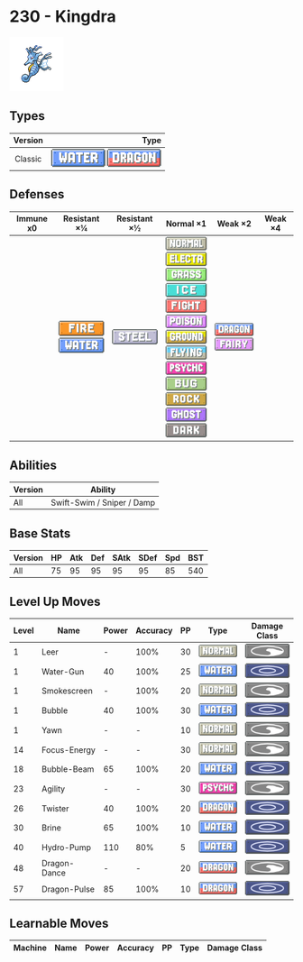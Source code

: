 # 230 - Kingdra

![kingdra](../img/pokemon/230.png)

## Types

| Version | Type                                                                |
| :-----: | ------------------------------------------------------------------: |
| Classic | ![water](../img/types/water.png) ![dragon](../img/types/dragon.png) |

## Defenses

| Immune x0 | Resistant ×¼                                                        | Resistant ×½                     | Normal ×1                                                                                                                                                                                                                                                                                                                                                                                                                                                                                                | Weak ×2                                                                 | Weak ×4 |
| --------- | ------------------------------------------------------------------- | -------------------------------- | -------------------------------------------------------------------------------------------------------------------------------------------------------------------------------------------------------------------------------------------------------------------------------------------------------------------------------------------------------------------------------------------------------------------------------------------------------------------------------------------------------- | ----------------------------------------------------------------------- | ------- |
|           | ![fire](../img/types/fire.png)<br/>![water](../img/types/water.png) | ![steel](../img/types/steel.png) | ![normal](../img/types/normal.png)<br/>![electric](../img/types/electric.png)<br/>![grass](../img/types/grass.png)<br/>![ice](../img/types/ice.png)<br/>![fighting](../img/types/fighting.png)<br/>![poison](../img/types/poison.png)<br/>![ground](../img/types/ground.png)<br/>![flying](../img/types/flying.png)<br/>![psychic](../img/types/psychic.png)<br/>![bug](../img/types/bug.png)<br/>![rock](../img/types/rock.png)<br/>![ghost](../img/types/ghost.png)<br/>![dark](../img/types/dark.png) | ![dragon](../img/types/dragon.png)<br/>![fairy](../img/types/fairy.png) |         |

## Abilities

| Version | Ability                    |
| ------- | -------------------------- |
| All     | Swift-Swim / Sniper / Damp |

## Base Stats

| Version | HP | Atk | Def | SAtk | SDef | Spd | BST |
| ------- | -- | --- | --- | ---- | ---- | --- | --- |
| All     | 75 | 95  | 95  | 95   | 95   | 85  | 540 |

## Level Up Moves

| Level | Name         | Power | Accuracy | PP | Type                                 | Damage Class                         |
| ----- | ------------ | ----- | -------- | -- | ------------------------------------ | ------------------------------------ |
| 1     | Leer         | -     | 100%     | 30 | ![normal](../img/types/normal.png)   | ![status](../img/types/status.png)   |
| 1     | Water-Gun    | 40    | 100%     | 25 | ![water](../img/types/water.png)     | ![special](../img/types/special.png) |
| 1     | Smokescreen  | -     | 100%     | 20 | ![normal](../img/types/normal.png)   | ![status](../img/types/status.png)   |
| 1     | Bubble       | 40    | 100%     | 30 | ![water](../img/types/water.png)     | ![special](../img/types/special.png) |
| 1     | Yawn         | -     | -        | 10 | ![normal](../img/types/normal.png)   | ![status](../img/types/status.png)   |
| 14    | Focus-Energy | -     | -        | 30 | ![normal](../img/types/normal.png)   | ![status](../img/types/status.png)   |
| 18    | Bubble-Beam  | 65    | 100%     | 20 | ![water](../img/types/water.png)     | ![special](../img/types/special.png) |
| 23    | Agility      | -     | -        | 30 | ![psychic](../img/types/psychic.png) | ![status](../img/types/status.png)   |
| 26    | Twister      | 40    | 100%     | 20 | ![dragon](../img/types/dragon.png)   | ![special](../img/types/special.png) |
| 30    | Brine        | 65    | 100%     | 10 | ![water](../img/types/water.png)     | ![special](../img/types/special.png) |
| 40    | Hydro-Pump   | 110   | 80%      | 5  | ![water](../img/types/water.png)     | ![special](../img/types/special.png) |
| 48    | Dragon-Dance | -     | -        | 20 | ![dragon](../img/types/dragon.png)   | ![status](../img/types/status.png)   |
| 57    | Dragon-Pulse | 85    | 100%     | 10 | ![dragon](../img/types/dragon.png)   | ![special](../img/types/special.png) |

## Learnable Moves

| Machine | Name | Power | Accuracy | PP | Type | Damage Class |
| ------- | ---- | ----- | -------- | -- | ---- | ------------ |